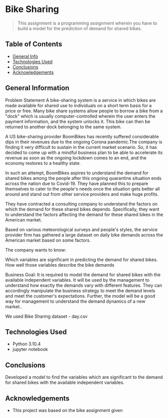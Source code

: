 # Bike Sharing
> This assignment is a programming assignment wherein you have to build a model for the prediction of demand for shared bikes.

## Table of Contents
* [General Info](#general-information)
* [Technologies Used](#technologies-used)
* [Conclusions](#conclusions)
* [Acknowledgements](#acknowledgements)

<!-- You can include any other section that is pertinent to your problem -->

## General Information


Problem Statement
A bike-sharing system is a service in which bikes are made available for shared use to individuals on a short term 
basis for a price or free. Many bike share systems allow people to borrow a bike from a "dock" which is usually 
computer-controlled wherein the user enters the payment information, and the system unlocks it. This bike can then 
be returned to another dock belonging to the same system.


A US bike-sharing provider BoomBikes has recently suffered considerable dips in their revenues due to the ongoing 
Corona pandemic.The company is finding it very difficult to sustain in the current market scenario. So, it has 
decided to come up with a mindful business plan to be able to accelerate its revenue as soon as the ongoing lockdown 
comes to an end, and the economy restores to a healthy state. 


In such an attempt, BoomBikes aspires to understand the demand for shared bikes among the people after this 
ongoing quarantine situation ends across the nation due to Covid-19. They have planned this to prepare themselves 
to cater to the people's needs once the situation gets better all around and stand out from other service providers 
and make huge profits.


They have contracted a consulting company to understand the factors on which the demand for these shared bikes depends. 
Specifically, they want to understand the factors affecting the demand for these shared bikes in the American market. 

Based on various meteorological surveys and people's styles, the service provider firm has gathered a large dataset on 
daily bike demands across the American market based on some factors.

The company wants to know:

Which variables are significant in predicting the demand for shared bikes.
How well those variables describe the bike demands



Business Goal:
It is required to model the demand for shared bikes with the available independent variables. It will be used by the management to understand how exactly the demands vary with different features. They can accordingly manipulate the business strategy to meet the demand levels and meet the customer's expectations. Further, the model will be a good way for management to understand the demand dynamics of a new market.. 

We used Bike Sharing dataset - day.csv

## Technologies Used
- Python 3.10.4
- jupyter notebook


## Conclusions
Developed a model to find the variables which are significant to the demand for shared bikes with the available independent variables.


## Acknowledgements
- This project was based on the bike assignment given 
